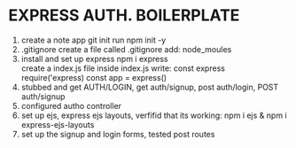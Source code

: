 # EXPRESS AUTH. BOILERPLATE

1. create a note app
    git init
    run npm init -y
2. .gitignore
    create a file called .gitignore 
    add: node_moules
3. install and set up express 
    npm i express  
    create a index.js file
    inside index.js write: const express require('express)
    const app = express()
4. stubbed and get AUTH/LOGIN, get auth/signup, post  auth/login, POST auth/signup
5. configured autho controller
6. set up ejs, express ejs layouts, verfifid that its working:
        npm i ejs  & npm i express-ejs-layouts
7. set up the signup and login forms, tested post routes
